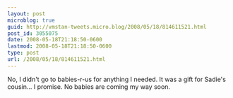 ```yaml
---
layout: post
microblog: true
guid: http://vmstan-tweets.micro.blog/2008/05/18/814611521.html
post_id: 3055075
date: 2008-05-18T21:18:50-0600
lastmod: 2008-05-18T21:18:50-0600
type: post
url: /2008/05/18/814611521.html
---
```

No, I didn't go to babies-r-us for anything I needed. It was a gift for Sadie's cousin... I promise. No babies are coming my way soon.
